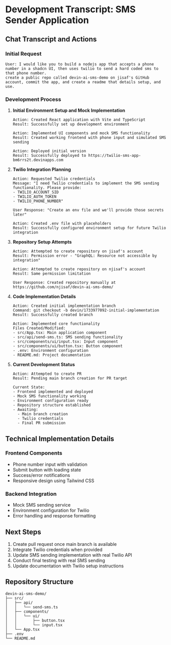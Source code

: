 # Development Transcript: SMS Sender Application

## Chat Transcript and Actions

### Initial Request
```
User: I would like you to build a nodejs app that accepts a phone number in a shadcn UI, then uses twilio to send a hard coded sms to that phone number.
create a public repo called devin-ai-sms-demo on jisaf's GitHub account, commit the app, and create a readme that details setup, and use.
```

### Development Process

1. **Initial Environment Setup and Mock Implementation**
   ```
   Action: Created React application with Vite and TypeScript
   Result: Successfully set up development environment

   Action: Implemented UI components and mock SMS functionality
   Result: Created working frontend with phone input and simulated SMS sending

   Action: Deployed initial version
   Result: Successfully deployed to https://twilio-sms-app-bm6rrs2t.devinapps.com
   ```

2. **Twilio Integration Planning**
   ```
   Action: Requested Twilio credentials
   Message: "I need Twilio credentials to implement the SMS sending functionality. Please provide:
   - TWILIO_ACCOUNT_SID
   - TWILIO_AUTH_TOKEN
   - TWILIO_PHONE_NUMBER"

   User Response: "Create an env file and we'll provide those secrets later"

   Action: Created .env file with placeholders
   Result: Successfully configured environment setup for future Twilio integration
   ```

3. **Repository Setup Attempts**
   ```
   Action: Attempted to create repository on jisaf's account
   Result: Permission error - "GraphQL: Resource not accessible by integration"

   Action: Attempted to create repository on njisaf's account
   Result: Same permission limitation

   User Response: Created repository manually at https://github.com/njisaf/devin-ai-sms-demo/
   ```

4. **Code Implementation Details**
   ```
   Action: Created initial implementation branch
   Command: git checkout -b devin/1733977092-initial-implementation
   Result: Successfully created branch

   Action: Implemented core functionality
   Files Created/Modified:
   - src/App.tsx: Main application component
   - src/api/send-sms.ts: SMS sending functionality
   - src/components/ui/input.tsx: Input component
   - src/components/ui/button.tsx: Button component
   - .env: Environment configuration
   - README.md: Project documentation
   ```

5. **Current Development Status**
   ```
   Action: Attempted to create PR
   Result: Pending main branch creation for PR target

   Current State:
   - Frontend implemented and deployed
   - Mock SMS functionality working
   - Environment configuration ready
   - Repository structure established
   - Awaiting:
     - Main branch creation
     - Twilio credentials
     - Final PR submission
   ```

## Technical Implementation Details

### Frontend Components
- Phone number input with validation
- Submit button with loading state
- Success/error notifications
- Responsive design using Tailwind CSS

### Backend Integration
- Mock SMS sending service
- Environment configuration for Twilio
- Error handling and response formatting

## Next Steps
1. Create pull request once main branch is available
2. Integrate Twilio credentials when provided
3. Update SMS sending implementation with real Twilio API
4. Conduct final testing with real SMS sending
5. Update documentation with Twilio setup instructions

## Repository Structure
```
devin-ai-sms-demo/
├── src/
│   ├── api/
│   │   └── send-sms.ts
│   ├── components/
│   │   └── ui/
│   │       ├── button.tsx
│   │       └── input.tsx
│   └── App.tsx
├── .env
└── README.md
```
